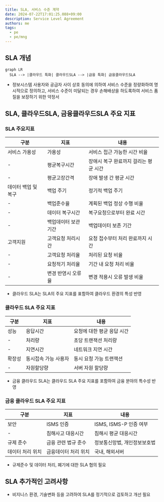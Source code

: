 ```yaml
---
title: SLA, 서비스 수준 계약
date: 2024-07-22T17:01:25.088+09:00
description: Service Level Agreement
authors: me
tags:
  - pe
  - pe/mng
---
```


## SLA 개념

```mermaid
graph LR
  SLA --> |클라우드 특화| 클라우드SLA --> |금융 특화| 금융클라우드SLA
```

- 정보시스템 사용자와 공급자 사이 상호 동의에 의하여 서비스 수준을 정량화하여 명시적으로 정의하고, 서비스 수준이 미달되는 경우 손해배상을 하도록하여 서비스 품질을 보장하기 위한 약정서

## SLA, 클라우드SLA, 금융클라우드SLA 주요 지표

### SLA 주요지표

| 구분 | 지표 | 내용 |
| --- | --- | --- |
| 서비스 가용성 | 가용성 | 서비스 접근 가능한 시간 비율 |
| - | 평균복구시간 | 장애시 복구 완료까지 걸리는 평균 시간 |
| - | 평균고장간격 | 장애 발생 간 평균 시간 |
| 데이터 백업 및 복구 | 백업 주기 | 정기적 백업 주기 |
| - | 백업준수율 | 계획된 백업 정상 수행 비율 |
| - | 데이터 복구시간 | 복구요청으로부터 완료 시간 |
| - | 백업데이터 보관기간 | 백업데이터 보존 기간 |
| 고객지원 | 고객요청 처리시간 | 요청 접수부터 처리 완료까지 시간 |
| - | 고객요청 처리율 | 처리된 요청 비율 |
| - | 요청적기 처리율 | 기간 내 요청 처리 비율 |
| - | 변경 반영시 오류율 | 변경 적용시 오류 발생 비율 |

- 클라우드 SLA는 SLA의 주요 지표를 표함하여 클라우드 환경의 특성 반영

### 클라우드 SLA 주요 지표

| 구분 | 지표 | 내용 |
| --- | --- | --- |
| 성능 | 응답시간 | 요청에 대한 평균 응답 시간 |
| - | 처리량 | 초당 트랜잭션 처리량 |
| - | 지연시간 | 네트워크 지연 시간 |
| 확장성 | 동시접속 가능 사용자 | 동시 요청 가능 트랜잭션 |
| - | 자원할당량 | 서버 자원 할당량 |

- 금융 클라우드 SLA는 클라우드 SLA 주요 지표를 포함하여 금융 분야의 특수성 반영

### 금융 클라우드 SLA 주요 지표

| 구분 | 지표 | 내용 |
| --- | --- | --- |
| 보안 | ISMS 인증 | ISMS, ISMS-P 인증 여부 |
| - | 침해사고 대응시간 | 침해시 평균 대응시간 |
| 규제 준수 | 금융 관련 법규 준수 | 정보통신망법, 개인정보보호법 |
| 데이터 처리 위치 | 금융데이터 처리 위치 | 국내, 해외서버 |

- 규제준수 및 데이터 처리, 폐기에 대한 SLA 협의 필요

## SLA 추가적인 고려사항

- 비지니스 환경, 기술변화 등을 고려하여 SLA를 정기적으로 검토하고 개선 필요
